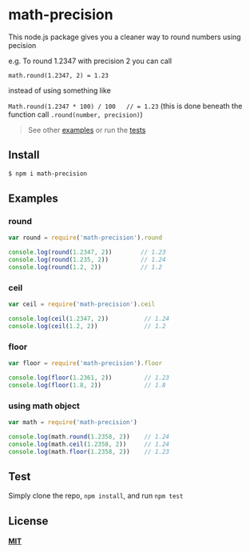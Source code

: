 # math-precision

This node.js package gives you a cleaner way to round numbers using pecision
 
e.g. To round 1.2347 with precision 2 you can call
 
 `math.round(1.2347, 2) = 1.23`

instead of using something like
 
 `Math.round(1.2347 * 100) / 100   // = 1.23`   (this is done beneath the function call `.round(number, precision)`)
 

> See other [examples](#examples) or run the [tests](#test) 

## Install

```sh
$ npm i math-precision
```

## Examples  

### round

```js
var round = require('math-precision').round

console.log(round(1.2347, 2))        // 1.23
console.log(round(1.235, 2))         // 1.24
console.log(round(1.2, 2))           // 1.2

```

### ceil

```js
var ceil = require('math-precision').ceil

console.log(ceil(1.2347, 2))          // 1.24
console.log(ceil(1.2, 2))             // 1.2

```

### floor

```js
var floor = require('math-precision').floor

console.log(floor(1.2361, 2))         // 1.23
console.log(floor(1.8, 2))            // 1.8

```

### using math object

```js
var math = require('math-precision')

console.log(math.round(1.2358, 2))    // 1.24
console.log(math.ceil(1.2358, 2))     // 1.24
console.log(math.floor(1.2358, 2))    // 1.23

```


## Test

Simply clone the repo, `npm install`, and run `npm test`

## License

#### [MIT](https://opensource.org/licenses/MIT)
